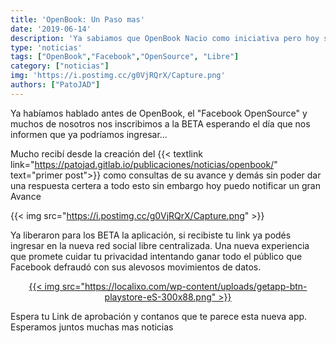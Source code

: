 ```yaml
---
title: 'OpenBook: Un Paso mas'
date: '2019-06-14'
description: 'Ya sabiamos que OpenBook Nacio como iniciativa pero hoy sabemos un poco mas'
type: 'noticias'
tags: ["OpenBook","Facebook","OpenSource", "Libre"]
category: ["noticias"]
img: 'https://i.postimg.cc/g0VjRQrX/Capture.png'
authors: ["PatoJAD"]
---
```


Ya habíamos hablado antes de OpenBook, el "Facebook OpenSource" y muchos de nosotros nos inscribimos a la BETA esperando el día que nos informen que ya podríamos ingresar...

Mucho recibí desde la creación del {{< textlink link="https://patojad.gitlab.io/publicaciones/noticias/openbook/" text="primer post">}} como consultas de su avance y demás sin poder dar una respuesta certera a todo esto sin embargo hoy puedo notificar un gran Avance


{{< img src="https://i.postimg.cc/g0VjRQrX/Capture.png" >}}


Ya liberaron para los BETA la aplicación, si recibiste tu link ya podés ingresar en la nueva red social libre centralizada. Una nueva experiencia que promete cuidar tu privacidad intentando ganar todo el público que Facebook defraudó con sus alevosos movimientos de datos.

<center>
  <a href="https://play.google.com/store/apps/details?id=social.openbook.app" target="_blank">
    {{< img src="https://localixo.com/wp-content/uploads/getapp-btn-playstore-eS-300x88.png" >}}
  </a>
</center>

Espera tu Link de aprobación y contanos que te parece esta nueva app. Esperamos juntos muchas mas noticias
